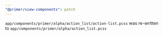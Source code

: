 ```yaml
---
"@primer/view-components": patch
---
```


`app/components/primer/alpha/action_list/action-list.pcss` was re-written to `app/components/primer/alpha/action_list.pcss`
